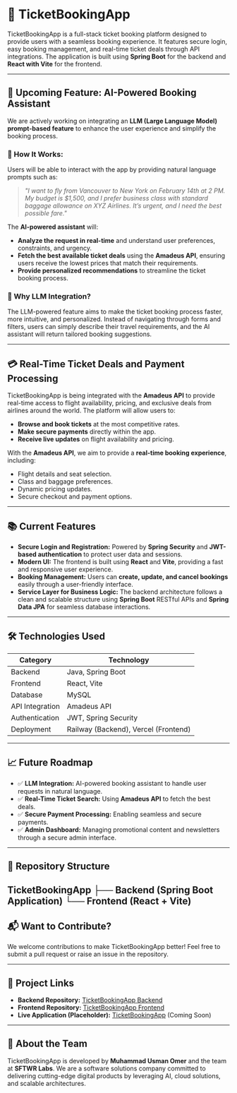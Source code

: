 # 🛫 **TicketBookingApp**

TicketBookingApp is a full-stack ticket booking platform designed to provide users with a seamless booking experience. It features secure login, easy booking management, and real-time ticket deals through API integrations. The application is built using **Spring Boot** for the backend and **React with Vite** for the frontend.

---

## 🚀 **Upcoming Feature: AI-Powered Booking Assistant**

We are actively working on integrating an **LLM (Large Language Model) prompt-based feature** to enhance the user experience and simplify the booking process.

### **🧠 How It Works:**
Users will be able to interact with the app by providing natural language prompts such as:

> _"I want to fly from Vancouver to New York on February 14th at 2 PM. My budget is $1,500, and I prefer business class with standard baggage allowance on XYZ Airlines. It’s urgent, and I need the best possible fare."_

The **AI-powered assistant** will:
- **Analyze the request in real-time** and understand user preferences, constraints, and urgency.
- **Fetch the best available ticket deals** using the **Amadeus API**, ensuring users receive the lowest prices that match their requirements.
- **Provide personalized recommendations** to streamline the ticket booking process.

### **🎯 Why LLM Integration?**
The LLM-powered feature aims to make the ticket booking process faster, more intuitive, and personalized. Instead of navigating through forms and filters, users can simply describe their travel requirements, and the AI assistant will return tailored booking suggestions.

---

## 💳 **Real-Time Ticket Deals and Payment Processing**

TicketBookingApp is being integrated with the **Amadeus API** to provide real-time access to flight availability, pricing, and exclusive deals from airlines around the world. The platform will allow users to:
- **Browse and book tickets** at the most competitive rates.
- **Make secure payments** directly within the app.
- **Receive live updates** on flight availability and pricing.

With the **Amadeus API**, we aim to provide a **real-time booking experience**, including:
- Flight details and seat selection.
- Class and baggage preferences.
- Dynamic pricing updates.
- Secure checkout and payment options.

---

## 📚 **Current Features**

- **Secure Login and Registration:** Powered by **Spring Security** and **JWT-based authentication** to protect user data and sessions.
- **Modern UI:** The frontend is built using **React** and **Vite**, providing a fast and responsive user experience.
- **Booking Management:** Users can **create, update, and cancel bookings** easily through a user-friendly interface.
- **Service Layer for Business Logic:** The backend architecture follows a clean and scalable structure using **Spring Boot** RESTful APIs and **Spring Data JPA** for seamless database interactions.

---

## 🛠️ **Technologies Used**

| **Category**       | **Technology**         |
|---------------------|------------------------|
| Backend             | Java, Spring Boot      |
| Frontend            | React, Vite            |
| Database            | MySQL                  |
| API Integration     | Amadeus API            |
| Authentication      | JWT, Spring Security   |
| Deployment          | Railway (Backend), Vercel (Frontend) |

---

## 📈 **Future Roadmap**

- ✅ **LLM Integration:** AI-powered booking assistant to handle user requests in natural language.
- ✅ **Real-Time Ticket Search:** Using **Amadeus API** to fetch the best deals.
- ✅ **Secure Payment Processing:** Enabling seamless and secure payments.
- ✅ **Admin Dashboard:** Managing promotional content and newsletters through a secure admin interface.

---

## 📂 **Repository Structure**

TicketBookingApp ├── Backend (Spring Boot Application) └── Frontend (React + Vite)
---

## 📬 **Want to Contribute?**

We welcome contributions to make TicketBookingApp better! Feel free to submit a pull request or raise an issue in the repository.

---

## 🔗 **Project Links**

- **Backend Repository:** [TicketBookingApp Backend](https://github.com/usmanomer1/TicketBookingApp)  
- **Frontend Repository:** [TicketBookingApp Frontend](https://github.com/usmanomer1/ticketbookignappFrontend)  
- **Live Application (Placeholder):** [TicketBookingApp](https://ticketbookingapp.vercel.app) (Coming Soon)

---

## 🌟 **About the Team**

TicketBookingApp is developed by **Muhammad Usman Omer** and the team at **SFTWR Labs**. We are a software solutions company committed to delivering cutting-edge digital products by leveraging AI, cloud solutions, and scalable architectures.
